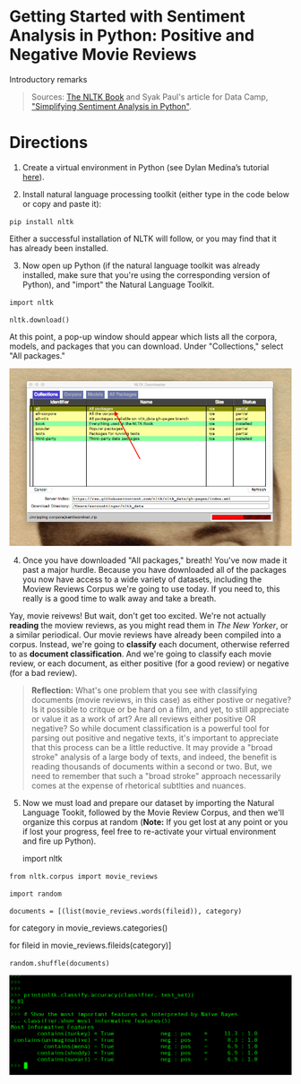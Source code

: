 # Getting Started with Sentiment Analysis in Python: Positive and Negative Movie Reviews

Introductory remarks

> Sources: [The NLTK Book](http://www.nltk.org/book/ch06.html) and Syak Paul's article for Data Camp, ["Simplifying Sentiment Analysis in Python"](https://www.datacamp.com/community/tutorials/simplifying-sentiment-analysis-python).

# Directions 	

1. Create a virtual environment in Python (see Dylan Medina’s tutorial [here](https://youtu.be/_fCazmtnUzY)). 

2.	Install natural language processing toolkit (either type in the code below or copy and paste it): 

`pip install nltk`

Either a successful installation of NLTK will follow, or you may find that it has already been installed. 

3. Now open up Python (if the natural language toolkit was already installed, make sure that you're using the corresponding version of Python), and "import" the Natural Language Toolkit. 

`import nltk`


`nltk.download()`

At this point, a pop-up window should appear which lists all the corpora, models, and packages that you can download. Under "Collections," select "All packages."

![an image of the NLTK downloader and its contents](nltk_downloader.png)


4. Once you have downloaded "All packages," breath! You've now made it past a major hurdle. Because you have downloaded all of the packages you now have access to a wide variety of datasets, including the Moview Reviews Corpus we're going to use today. If you need to, this really is a good time to walk away and take a breath. 

Yay, movie reivews! But wait, don't get too excited. We're not actually **reading** the moview reviews, as you might read them in *The New Yorker*, or a similar periodical. Our movie reviews have already been compiled into a corpus. Instead, we're going to **classify** each document, otherwise referred to as **document classification**. And we're going to classify each movie review, or each document, as either positive (for a good review) or negative (for a bad review).

> **Reflection:** What's one problem that you see with classifying documents (movie reviews, in this case) as either postive or negative? Is it possible to critque or be hard on a film, and yet, to still appreciate or value it as a work of art? Are all reviews either positive OR negative? So while document classification is a powerful tool for parsing out positive and negative texts, it's important to appreciate that this process can be a little reductive. It may provide a "broad stroke" analysis of a large body of texts, and indeed, the benefit is reading thousands of documents within a second or two. But, we need to remember that such a "broad stroke" approach necessarily comes at the expense of rhetorical subtlties and nuances.

5. Now we must load and prepare our dataset by importing the Natural Language Tookit, followed by the Movie Review Corpus, and then we'll organize this corpus at random (**Note:** If you get lost at any point or you if lost your progress, feel free to re-activate your virtual environment and fire up Python). 

      import nltk

`from nltk.corpus import movie_reviews`

`import random`


`documents = [(list(movie_reviews.words(fileid)), category)`

for category in movie_reviews.categories()
              
for fileid in movie_reviews.fileids(category)]

`random.shuffle(documents)`




![an image of the NLTK downloader and its contents](most_important_features.png)

